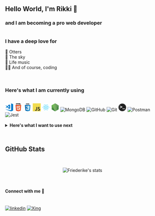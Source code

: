 ## Hello World, I'm Rikki 👋

### and I am becoming a pro web developer </h2>

<h1></h1>

### I have a deep love for

<div>
🦦  Otters
</div>
<div>
🌃  The sky
</div>
<div>
🎸 Life music
</div>
<div>
👩‍💻  And of course, coding
</div>

<br />
<h1></h1>

<h3> Here's what I am currently using </h3>
<br/>

<span>
<img align-self="left" alt="Visual Studio Code" width="26px" src="https://raw.githubusercontent.com/github/explore/80688e429a7d4ef2fca1e82350fe8e3517d3494d/topics/visual-studio-code/visual-studio-code.png" />  
<img align-self="left" alt="HTML5" width="26px" src="https://raw.githubusercontent.com/github/explore/80688e429a7d4ef2fca1e82350fe8e3517d3494d/topics/html/html.png" />
<img align-self="left" alt="CSS3" width="26px" src="https://raw.githubusercontent.com/github/explore/80688e429a7d4ef2fca1e82350fe8e3517d3494d/topics/css/css.png" />
<img align-self="left" alt="JavaScript" width="26px" src="https://raw.githubusercontent.com/github/explore/80688e429a7d4ef2fca1e82350fe8e3517d3494d/topics/javascript/javascript.png" />
<img align-self="left" alt="React" width="26px" src="https://raw.githubusercontent.com/github/explore/80688e429a7d4ef2fca1e82350fe8e3517d3494d/topics/react/react.png" />
<img align-self="left" alt="Node.js" width="26px" src="https://raw.githubusercontent.com/github/explore/80688e429a7d4ef2fca1e82350fe8e3517d3494d/topics/nodejs/nodejs.png" />
<img align-self="left" alt="MongoDB" width="26px" src="https://user-images.githubusercontent.com/12401985/69677784-80bec400-1082-11ea-89b2-b2120eb84676.png" />
<img align-self="left" alt="GitHub" width="26px" src="https://icons-for-free.com/iconfiles/png/512/code+collaboration+github+network+round+social+icon-1320086084536018107.png" />
<img align-self="left" alt="Git" width="26px" src="https://upload.wikimedia.org/wikipedia/commons/thumb/3/3f/Git_icon.svg/1024px-Git_icon.svg.png" />
<img align-self="left" alt="Terminal" width="26px" src="https://raw.githubusercontent.com/github/explore/80688e429a7d4ef2fca1e82350fe8e3517d3494d/topics/terminal/terminal.png" />
<img align-self="left" alt="Postman" width="26px" src="https://s3-us-west-2.amazonaws.com/assertible/integrations/postman-mark.png" />
<img align-self="left" alt="Jest" width="26px" src="https://user-images.githubusercontent.com/10525473/50372432-95dcd880-0611-11e9-9432-58de9be26b3b.png" />
</span>

<br />
<br />

<details>
  <summary><b>Here's what I want to use next</b></summary>
  <br/>

![Webpack](https://img.shields.io/static/v1?style=for-the-badge&message=Webpack&color=8ACFF3&logo=webpack&logoColor=FFFFFF&label=)&nbsp;

![TypeScript](https://img.shields.io/static/v1?style=for-the-badge&message=typescript&color=1B74BA&logo=typescript&logoColor=FFFFFF&label=)&nbsp;

<img align-self="left" alt="Vue" width="26px" src="https://banner2.cleanpng.com/20180718/cbh/kisspng-vue-js-javascript-library-angularjs-react-vue-js-5b4ebe1bc45884.1915769815318871318042.jpg" height="28px"/>![TypeScript](https://img.shields.io/static/v1?style=for-the-badge&message=vue&color=3FB984&label=)&nbsp;

</details>

<br />

<h1></h1>

## GitHub Stats

<br/>
<div align="center">

![Friederike's stats](https://github-readme-stats.vercel.app/api?username=FriederikeM&theme=dracula&show_icons=true)

</div>

<br/>

#### Connect with me 💬

<h1></h1>

[![linkedin](https://img.shields.io/badge/-LinkedIn-blue?logo=linkedin&logoColor=FFFFFF&label=)](https://www.linkedin.com/in/friederike-m%C3%B6ser-9ba178180/)
[![Xing](https://img.shields.io/badge/-Xing-026163?&logo=xing&logoColor=FFFFFF&label=)](https://www.xing.com/profile/Friederike_Moeser/cv)

